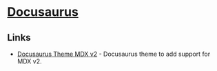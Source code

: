 # [Docusaurus](https://docusaurus.io/)

## Links

- [Docusaurus Theme MDX v2](https://github.com/pomber/docusaurus-mdx-2) - Docusaurus theme to add support for MDX v2.